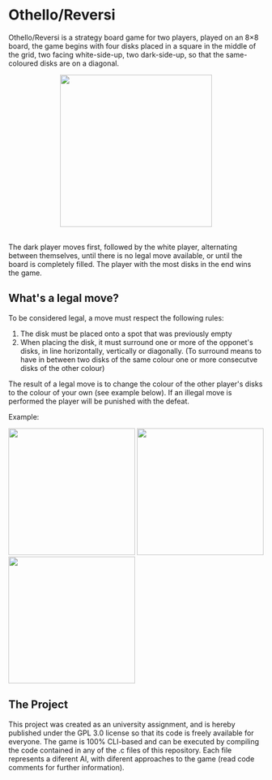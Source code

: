 # Othello/Reversi

Othello/Reversi is a strategy board game for two players, played on an 8×8 board, the game begins with four disks placed in a square in the middle of the grid, two facing white-side-up, two dark-side-up, so that the same-coloured disks are on a diagonal.

<div align="center">
  <img src="https://user-images.githubusercontent.com/83798084/158694935-54883de6-0fc6-428c-906b-7bc67dfd4a14.png" width="300">
</div>
<br>

The dark player moves first, followed by the white player, alternating between themselves, until there is no legal move available, or until the board is completely filled. The player with the most disks in the end wins the game.

## What's a legal move?

To be considered legal, a move must respect the following rules:

1. The disk must be placed onto a spot that was previously empty
2. When placing the disk, it must surround one or more of the opponet's disks, in line horizontally, vertically or diagonally. (To surround means to have in between two disks of the same colour one or more consecutve disks of the other colour)

The result of a legal move is to change the colour of the other player's disks to the colour of your own (see example below). If an illegal move is performed the player will be punished with the defeat.

Example:

<img src="https://user-images.githubusercontent.com/83798084/158694935-54883de6-0fc6-428c-906b-7bc67dfd4a14.png" height="250"> <img src="https://user-images.githubusercontent.com/83798084/158712130-2d27a411-35d4-496e-86b5-2432d05a593a.png" height="250"> <img src="https://user-images.githubusercontent.com/83798084/158712240-ec66a296-4047-4256-98a2-4ee74e49c738.png" height="250">

## The Project

This project was created as an university assignment, and is hereby published under the GPL 3.0 license so that its code is freely available for everyone. The game is 100% CLI-based and can be executed by compiling the code contained in any of the .c files of this repository. Each file represents a diferent AI, with diferent approaches to the game (read code comments for further information).
